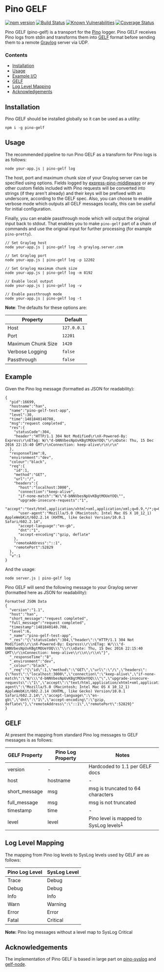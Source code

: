 # Pino GELF
[![npm version](https://img.shields.io/npm/v/pino-gelf)](https://www.npmjs.com/package/pino-gelf)
[![Build Status](https://img.shields.io/github/workflow/status/pinojs/pino-gelf/CI)](https://github.com/pinojs/pino-gelf/actions)
[![Known Vulnerabilities](https://snyk.io/test/github/pinojs/pino-gelf/badge.svg)](https://snyk.io/test/github/pinojs/pino-gelf)
[![Coverage Status](https://coveralls.io/repos/github/pinojs/pino-gelf/badge.svg?branch=master)](https://coveralls.io/github/pinojs/pino-gelf?branch=master)

Pino GELF (pino-gelf) is a transport for the [Pino](https://www.npmjs.com/package/pino) logger. Pino GELF receives Pino logs from stdin and transforms them into [GELF](http://docs.graylog.org/en/2.1/pages/gelf.html) format before sending them to a remote [Graylog](https://www.graylog.org) server via UDP.

### Contents

* [Installation](##Installation)
* [Usage](##Usage)
* [Example I/O](##Example)
* [GELF](##GELF)
* [Log Level Mapping](##LogLevelMapping)
* [Acknowledgements](##Acknowledgements)

## Installation

Pino GELF should be installed globally so it can be used as a utility:

```
npm i -g pino-gelf
```

## Usage

The recommended pipeline to run Pino GELF as a transform for Pino logs is as follows:

```
node your-app.js | pino-gelf log
```

The host, port and maximum chunk size of your Graylog server can be specified using options. Fields logged by [express-pino-middleware](https://github.com/pinojs/express-pino-logger) or any other custom fields included with Pino requests will be converted into strings (if they aren't already) and their keys will be prefixed with an underscore, according to the GELF spec. Also, you can choose to enable verbose mode which outputs all GELF messages locally, this can be useful for initial configuration. 

Finally, you can enable passthrough mode which will output the original input back to stdout. That enables you to make `pino-gelf` part of a chain of commands and use the original input for further processing (for example `pino-pretty`).

```
// Set Graylog host
node your-app.js | pino-gelf log -h graylog.server.com

// Set Graylog port
node your-app.js | pino-gelf log -p 12202

// Set Graylog maximum chunk size
node your-app.js | pino-gelf log -m 8192

// Enable local output
node your-app.js | pino-gelf log -v

// Enable passthrough mode
node your-app.js | pino-gelf log -t
```

__Note__: The defaults for these options are:

Property|Default
---|---
Host|`127.0.0.1`
Port|`12201`
Maximum Chunk Size|`1420`
Verbose Logging|`false`
Passthrough|`false`


## Example

Given the Pino log message (formatted as JSON for readability):
```
{
  "pid":16699,
  "hostname":"han",
  "name":"pino-gelf-test-app",
  "level":30,
  "time":1481840140708,
  "msg":"request completed",
  "res":{
    "statusCode":304,
    "header":"HTTP/1.1 304 Not Modified\r\nX-Powered-By: Express\r\nETag: W/\"d-bNNVbesNpUvKBgtMOUeYOQ\"\r\nDate: Thu, 15 Dec 2016 22:15:40 GMT\r\nConnection: keep-alive\r\n\r\n"
  },
  "responseTime":8,
  "environment":"dev",
  "colour":"black",
  "req":{
    "id":1,
    "method":"GET",
    "url":"/",
    "headers":{
      "host":"localhost:3000",
      "connection":"keep-alive",
      "if-none-match":"W/\"d-bNNVbesNpUvKBgtMOUeYOQ\"",
      "upgrade-insecure-requests":"1",
      "accept":"text/html,application/xhtml+xml,application/xml;q=0.9,*/*;q=0.8",
      "user-agent":"Mozilla/5.0 (Macintosh; Intel Mac OS X 10_12_1) AppleWebKit/602.2.14 (KHTML, like Gecko) Version/10.0.1 Safari/602.2.14",
      "accept-language":"en-gb",
      "dnt":"1",
      "accept-encoding":"gzip, deflate"
    },
    "remoteAddress":"::1",
    "remotePort":52829
  },
  "v":1
}
```

And the usage:
```
node server.js | pino-gelf log
```

Pino GELF will send the following message to your Graylog server (formatted here as JSON for readability):
```
Formatted JSON Data
{  
  "version":"1.1",
  "host":"han",
  "short_message":"request completed",
  "full_message":"request completed",
  "timestamp":1481840140.708,
  "level":6,
  "_name":"pino-gelf-test-app",
  "_res":"{\"statusCode\":304,\"header\":\"HTTP/1.1 304 Not Modified\\r\\nX-Powered-By: Express\\r\\nETag: W/\\\"d-bNNVbesNpUvKBgtMOUeYOQ\\\"\\r\\nDate: Thu, 15 Dec 2016 22:15:40 GMT\\r\\nConnection: keep-alive\\r\\n\\r\\n\"}",
  "_responseTime":"8",
  "_environment":"dev",
  "_colour":"black",
  "_req":"{\"id\":1,\"method\":\"GET\",\"url\":\"/\",\"headers\":{\"host\":\"localhost:3000\",\"connection\":\"keep-alive\",\"if-none-match\":\"W/\\\"d-bNNVbesNpUvKBgtMOUeYOQ\\\"\",\"upgrade-insecure-requests\":\"1\",\"accept\":\"text/html,application/xhtml+xml,application/xml;q=0.9,*/*;q=0.8\",\"user-agent\":\"Mozilla/5.0 (Macintosh; Intel Mac OS X 10_12_1) AppleWebKit/602.2.14 (KHTML, like Gecko) Version/10.0.1 Safari/602.2.14\",\"accept-language\":\"en-gb\",\"dnt\":\"1\",\"accept-encoding\":\"gzip, deflate\"},\"remoteAddress\":\"::1\",\"remotePort\":52829}"
}
```

## GELF

At present the mapping from standard Pino log messages to GELF messages is as follows:

GELF Property|Pino Log Property|Notes
---|---|---
version|-|Hardcoded to 1.1 per GELF docs
host|hostname|-
short_message|msg|msg is truncated to 64 characters
full_message|msg|msg is not truncated
timestamp|time|-
level|level|Pino level is mapped to SysLog levels<sup>[1](#LogLevelMapping)</sup>

## Log Level Mapping

The mapping from Pino log levels to SysLog levels used by GELF are as follows:

Pino Log Level|SysLog Level
---|---
Trace|Debug
Debug|Debug
Info|Info
Warn|Warning
Error|Error
Fatal|Critical

__Note:__ Pino log messages without a level map to SysLog Critical

## Acknowledgements

The implementation of Pino GELF is based in large part on [pino-syslog](https://github.com/jsumners/pino-syslog/) and [gelf-node](https://github.com/robertkowalski/gelf-node).
